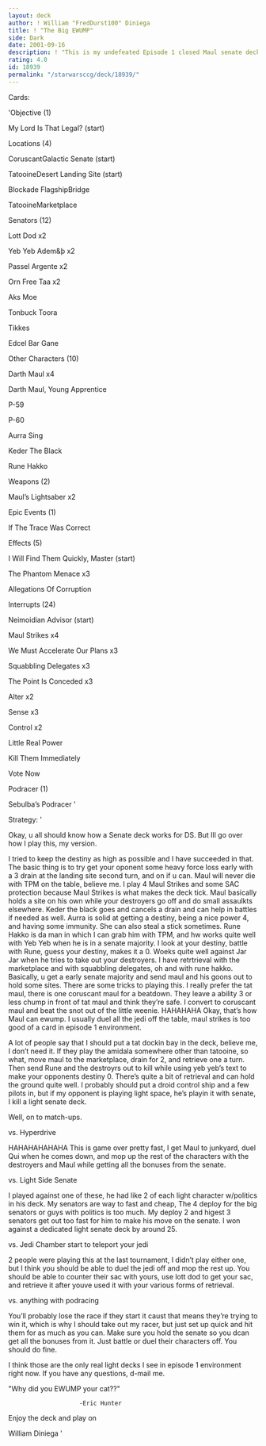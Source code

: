```yaml
---
layout: deck
author: ! William "FredDurst100" Diniega
title: ! "The Big EWUMP"
side: Dark
date: 2001-09-16
description: ! "This is my undefeated Episode 1 closed Maul senate deck. It can get big Ewump."
rating: 4.0
id: 18939
permalink: "/starwarsccg/deck/18939/"
---
```

Cards: 

'Objective (1)

My Lord Is That Legal? (start)


Locations (4)

CoruscantGalactic Senate (start)

TatooineDesert Landing Site (start)

Blockade FlagshipBridge

TatooineMarketplace


Senators (12)

Lott Dod x2

Yeb Yeb Adem&þ x2

Passel Argente x2

Orn Free Taa x2

Aks Moe

Tonbuck Toora

Tikkes

Edcel Bar Gane


Other Characters (10)

Darth Maul x4

Darth Maul, Young Apprentice 

P-59

P-60

Aurra Sing

Keder The Black

Rune Hakko


Weapons (2)

Maul’s Lightsaber x2


Epic Events (1)

If The Trace Was Correct


Effects (5)

I Will Find Them Quickly, Master (start)

The Phantom Menace x3

Allegations Of Corruption


Interrupts (24)

Neimoidian Advisor (start)

Maul Strikes x4

We Must Accelerate Our Plans x3

Squabbling Delegates x3

The Point Is Conceded x3

Alter x2

Sense x3

Control x2

Little Real Power

Kill Them Immediately

Vote Now


Podracer (1)

Sebulba’s Podracer '

Strategy: '

Okay, u all should know how a Senate deck works for DS. But Ill go over how I play this, my version.  


I tried to keep the destiny as high as possible and I have succeeded in that. The basic thing is to try get your oponent some heavy force loss early with a 3 drain at the landing site second turn, and on if u can. Maul will never die with TPM on the table, believe me. I play 4 Maul Strikes and some SAC protection because Maul Strikes is what makes the deck tick. Maul basically holds a site on his own while your destroyers go off and do small assaulkts elsewhere. Keder the black goes and cancels a drain and can help in battles if needed as well. Aurra is solid at getting a destiny, being a nice power 4, and having some immunity. She can also steal a stick sometimes. Rune Hakko is da man in which I can grab him with TPM, and hw works quite well with Yeb Yeb when he is in a senate majority. I look at your destiny, battle with Rune, guess your destiny, makes it a 0. Woeks quite well against Jar Jar when he tries to take out your destroyers. I have retrtrieval with the marketplace and with squabbling delegates, oh and with rune hakko. Basically, u get a early senate majority and send maul and his goons out to hold some sites. There are some tricks to playing this. I really prefer the tat maul, there is one coruscant maul for a beatdown. They leave a ability 3 or less chump in front of tat maul and think they’re safe. I convert to coruscant maul and beat the snot out of the little weenie. HAHAHAHA Okay, that’s how Maul can ewump. I usually duel all the jedi off the table, maul strikes is too good of a card in episode 1 environment. 


A lot of people say that I should put a tat dockin bay in the deck, believe me, I don’t need it. If they play the amidala somewhere other than tatooine, so what, move maul to the marketplace, drain for 2, and retrieve one a turn. Then send Rune and the destroyrs out to kill while using yeb yeb’s text to make your opponents destiny 0. There’s quite a bit of retrieval and can hold the ground quite well. I probably should put a droid control ship and a few pilots in, but if my opponent is playing light space, he’s playin it with senate, I kill a light senate deck.


Well, on to match-ups.


vs. Hyperdrive

HAHAHAHAHAHA This is game over pretty fast, I get Maul to junkyard, duel Qui when he comes down, and mop up the rest of the characters with the destroyers and Maul while getting all the bonuses from the senate.


vs. Light Side Senate

I played against one of these, he had like 2 of each light character w/politics in his deck. My senators are way to fast and cheap, The 4 deploy for the big senators or guys with politics is too much. My deploy 2 and higest 3 senators get out too fast for him to make his move on the senate. I won against a dedicated light senate deck by around 25.


vs. Jedi Chamber start to teleport your jedi

2 people were playing this at the last tournament, I didn’t play either one, but I think you should be able to duel the jedi off and mop the rest up. You should be able to counter their sac with yours, use lott dod to get your sac, and retrieve it after youve used it with your various forms of retrieval.


vs. anything with podracing

You’ll probably lose the race if they start it caust that means they’re trying to win it, which is why I should take out my racer, but just set up quick and hit them for as much as you can. Make sure you hold the senate so you dcan get all the bonuses from it. Just battle or duel their characters off. You should do fine.


I think those are the only real light decks I see in episode 1 environment right now. If you have any questions, d-mail me.



"Why did you EWUMP your cat??"

                        -Eric Hunter


Enjoy the deck and play on


William Diniega '
